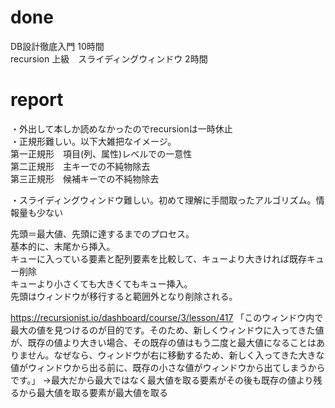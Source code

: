 # done
DB設計徹底入門 10時間</br>
recursion 上級　スライディングウィンドウ 2時間</br>

# report
・外出して本しか読めなかったのでrecursionは一時休止</br>
・正規形難しい。以下大雑把なイメージ。</br>
第一正規形　項目(列、属性)レベルでの一意性</br>
第二正規形　主キーでの不純物除去</br>
第三正規形　候補キーでの不純物除去</br>

・スライディングウィンドウ難しい。初めて理解に手間取ったアルゴリズム。情報量も少ない</br>

先頭＝最大値、先頭に達するまでのプロセス。</br>
基本的に、末尾から挿入。</br>
キューに入っている要素と配列要素を比較して、キューより大きければ既存キュー削除</br>
キューより小さくても大きくてもキュー挿入。</br>
先頭はウィンドウが移行すると範囲外となり削除される。</br>


https://recursionist.io/dashboard/course/3/lesson/417
「このウィンドウ内で最大の値を見つけるのが目的です。そのため、新しくウィンドウに入ってきた値が、既存の値より大きい場合、その既存の値はもう二度と最大値になることはありません。なぜなら、ウィンドウが右に移動するため、新しく入ってきた大きな値がウィンドウから出る前に、既存の小さな値がウィンドウから出てしまうからです。」
→最大だから最大ではなく最大値を取る要素がその後も既存の値より残るから最大値を取る要素が最大値を取る</br>